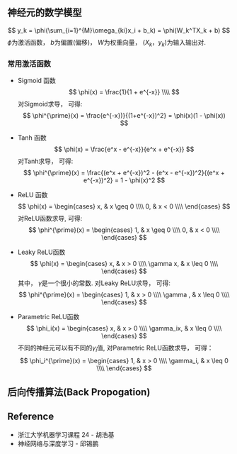 ## 神经元的数学模型
$$
y_k = \phi(\sum_{i=1}^{M}\omega_{ki}x_i + b_k) = \phi(W_k^TX_k + b)
$$
$\phi$为激活函数， $b$为偏置(偏移)， $W$为权重向量， $(X_k，y_k)$为输入输出对.

### 常用激活函数
* Sigmoid 函数
$$
\phi(x) = \frac{1}{1 + e^{-x}} \\\\
$$
对Sigmoid求导， 可得:
$$
\phi^{\prime}(x) = \frac{e^{-x})}{(1+e^{-x})^2} = \phi(x)(1 - \phi(x))
$$

* Tanh 函数
$$
\phi(x) = \frac{e^x - e^{-x}}{e^x + e^{-x}}
$$
对Tanh求导， 可得:
$$
\phi^{\prime}(x) = \frac{(e^x + e^{-x})^2 - (e^x - e^{-x})^2}{(e^x + e^{-x})^2} = 1 - \phi(x)^2
$$

* ReLU 函数
$$
\phi(x) = 
\begin{cases}
x, & x \geq 0 \\\\
0, & x < 0 \\\\
\end{cases}
$$
对ReLU函数求导, 可得:
$$
\phi^{\prime}(x) =
\begin{cases}
1, & x \geq 0 \\\\
0, & x < 0 \\\\
\end{cases}
$$
* Leaky ReLU函数
$$
\phi(x) = 
\begin{cases}
x, & x > 0 \\\\
\gamma x, & x \leq 0 \\\\
\end{cases}
$$
其中， $\gamma$是一个很小的常数. 对Leaky ReLU求导， 可得:
$$
\phi^{\prime}(x) = 
\begin{cases}
1, & x > 0 \\\\
\gamma , & x \leq 0 \\\\
\end{cases}
$$
* Parametric ReLU函数
$$
\phi_i(x) = 
\begin{cases}
x, & x > 0 \\\\
\gamma_ix, & x \leq 0 \\\\
\end{cases}
$$
不同的神经元可以有不同的$\gamma_i$值,  对Parametric ReLU函数求导， 可得：
$$
\phi_i^{\prime}(x) = 
\begin{cases}
1, & x > 0 \\\\
\gamma_i, & x \leq 0 \\\\
\end{cases}
$$

## 后向传播算法(Back Propogation)


## Reference
* 浙江大学机器学习课程 24 - 胡浩基
* 神经网络与深度学习 - 邱锡鹏
